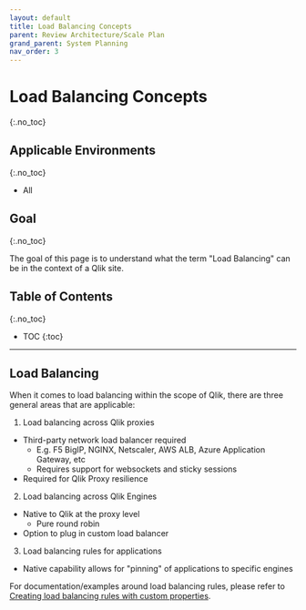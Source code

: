 ```yaml
---
layout: default
title: Load Balancing Concepts
parent: Review Architecture/Scale Plan
grand_parent: System Planning
nav_order: 3
---
```


# Load Balancing Concepts
{:.no_toc}

## Applicable Environments
{:.no_toc}
- All

## Goal
{:.no_toc}

The goal of this page is to understand what the term "Load Balancing" can be in the context of a Qlik site.

## Table of Contents
{:.no_toc}

* TOC
{:toc}

-------------------------

## Load Balancing

When it comes to load balancing within the scope of Qlik, there are three general areas that are applicable:

1. Load balancing across Qlik proxies
  - Third-party network load balancer required
    - E.g. F5 BigIP, NGINX, Netscaler, AWS ALB, Azure Application Gateway, etc
    - Requires support for websockets and sticky sessions
  - Required for Qlik Proxy resilience
2. Load balancing across Qlik Engines
  - Native to Qlik at the proxy level
    - Pure round robin
  - Option to plug in custom load balancer
3. Load balancing rules for applications
  - Native capability allows for "pinning" of applications to specific engines

For documentation/examples around load balancing rules, please refer to [Creating load balancing rules with custom properties](https://help.qlik.com/en-US/sense-admin/Subsystems/DeployAdministerQSE/Content/Sense_DeployAdminister/QSEoW/Administer_QSEoW/Managing_QSEoW/create-load-balancing-rules-with-custom-properties.htm).
